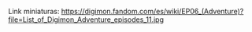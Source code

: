 Link miniaturas:
https://digimon.fandom.com/es/wiki/EP06_(Adventure)?file=List_of_Digimon_Adventure_episodes_11.jpg
